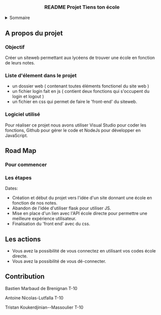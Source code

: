 <br />

  <h3 align="center">README Projet Tiens ton école</h3>
</div>

<!-- Sommaire -->
<details>
  <summary>Sommaire</summary>
  <ol>
    <li>
      A propos du projet
      <ul>
          <li>Objectif</li>
          <li>Liste d'élement dans le projet</li>
          <li>Logiciel utilisé</li>
      </ul>
    </li>
    <li>
        Roadmap
      <ul>
        <li>Pour commencer</li>
        <li>Les étapes</li>
      </ul>
    </li>
    <li>Les Actions</li>
    <li>Contribution</li>
  </ol>
</details>

<!-- A propos du projet -->
## A propos du projet

### Objectif 
Créer un siteweb permettant aux lycéens de trouver une école en fonction de leurs notes.

### Liste d'élement dans le projet
* un dossier web ( contenant toutes éléments fonctionel du site web )
* un fichier login fait en js ( contient deux fonctions qui s'occupent du login et logout )
* un fichier en css qui permet de faire le 'front-end' du siteweb.

### Logiciel utilisé 
Pour réaliser ce projet nous avons utiliser Visual Studio pour coder les fonctions, Github pour gérer le code et NodeJs pour développer en JavaScript.

<!--Road Map -->
## Road Map

### Pour commencer


### Les étapes

Dates:
* Création et début du projet vers l'idée d'un site donnant une école en fonction de nos notes.
* Abandon de l'idée d'utiliser flask pour utiliser JS.
* Mise en place d'un lien avec l'API école directe pour permettre une meilleure expérience utilisateur.
* Finalisation du 'front end' avec du css.

<!--Les Actions -->
## Les actions
* Vous avez la possibilité de vous connectez en utilisant vos codes école directe.
* Vous avez la possibilité de vous dé-connecter.


<!--Contribution -->
## Contribution

Bastien Marbaud de Brenignan T-10

Antoine Nicolas-Lutfalla T-10

Tristan Koukerdjinian--Massoulier T-10
